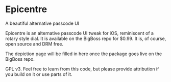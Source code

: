 # Epicentre
A beautiful alternative passcode UI

Epicentre is an alternative passcode UI tweak for iOS, reminiscent of a rotary style dial. It is available on the BigBoss repo for $0.99. It is, of course, open source and DRM free.

The depiction page will be filled in here once the package goes live on the BigBoss repo.

GPL v3. Feel free to learn from this code, but please provide attribution if you build on it or use parts of it.
